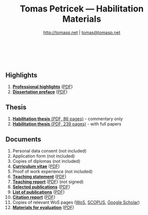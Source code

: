 <header style="padding:30px 0px 50px 0px">

# Tomas Petricek &mdash; Habilitation Materials

http://tomasp.net | [tomas@tomasp.net](mailto:tomas@tomasp.net)

</header>
<section>

## Highlights

 1. [**Professional highlights**](highlights.html) ([PDF](highlights.pdf))
 2. [**Dissertation preface**](commentary.html) ([PDF](commentary.pdf))

## Thesis

 1. [**Habilitation thesis** (PDF, 86 pages)](thesis/thesis.pdf) - commentary only
 2. [**Habilitation thesis** (PDF, 239 pages)](thesis/full.pdf) - with full papers

## Documents

 1. Personal data consent (not included)
 2. Application form (not included)
 3. Copies of diplomas (not included)
 4. [**Curriculum vitae**](cv.html) ([PDF](cv.pdf))
 5. Proof of work experience (not included)
 6. [**Teaching statement**](statement.html) ([PDF](statement.pdf))
 7. [**Teaching report**](teaching.html) ([PDF](teaching.pdf)) (not signed)
 8. [**Selected publications**](selected.html) ([PDF](selected.pdf))
 9. [**List of publications**](publications.html) ([PDF](publications.pdf))
 10. [**Citation report**](citations.html) ([PDF](citations.pdf))
 11. Copies of relevant WoS pages ([WoS](reports/wos.pdf),
      [SCOPUS](reports/scopus.pdf), [Google Scholar](reports/gs.pdf))
 12. [**Materials for evaluation**](evaluation.html) ([PDF](evaluation.pdf))

</section>

